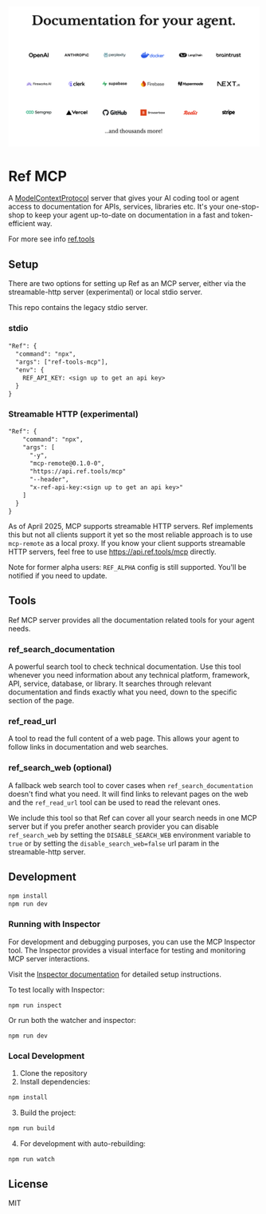 
[![Documentation for your agent](header.png)](https://ref.tools)

# Ref MCP

A [ModelContextProtocol](https://modelcontextprotocol.io) server that gives your AI coding tool or agent access to documentation for APIs, services, libraries etc. It's your one-stop-shop to keep your agent up-to-date on documentation in a fast and token-efficient way.

For more see info [ref.tools](https://ref.tools)

## Setup

There are two options for setting up Ref as an MCP server, either via the streamable-http server (experimental) or local stdio server. 

This repo contains the legacy stdio server. 

### stdio 

```
"Ref": {
  "command": "npx",
  "args": ["ref-tools-mcp"],
  "env": {
    REF_API_KEY: <sign up to get an api key>
  }
}
```

### Streamable HTTP (experimental)

```
"Ref": {
    "command": "npx",
    "args": [
      "-y",
      "mcp-remote@0.1.0-0",
      "https://api.ref.tools/mcp"
      "--header",
      "x-ref-api-key:<sign up to get an api key>"
    ]
  }
}
```

As of April 2025, MCP supports streamable HTTP servers. Ref implements this but not all clients support it yet so the most reliable approach is to use `mcp-remote` as a local proxy. If you know your client supports streamable HTTP servers, feel free to use https://api.ref.tools/mcp directly.

Note for former alpha users: `REF_ALPHA` config is still supported. You'll be notified if you need to update.

## Tools

Ref MCP server provides all the documentation related tools for your agent needs.

### ref_search_documentation

A powerful search tool to check technical documentation. Use this tool whenever you need information about any technical platform, framework, API, service, database, or library. It searches through relevant documentation and finds exactly what you need, down to the specific section of the page.

### ref_read_url

A tool to read the full content of a web page. This allows your agent to follow links in documentation and web searches.

### ref_search_web (optional)

A fallback web search tool to cover cases when `ref_search_documentation` doesn't find what you need. It will find links to relevant pages on the web and the `ref_read_url` tool can be used to read the relevant ones.

We include this tool so that Ref can cover all your search needs in one MCP server but if you prefer another search provider you can disable `ref_search_web` by setting the `DISABLE_SEARCH_WEB` environment variable to `true` or by setting the `disable_search_web=false` url param in the streamable-http server.

## Development

```
npm install
npm run dev
```

### Running with Inspector

For development and debugging purposes, you can use the MCP Inspector tool. The Inspector provides a visual interface for testing and monitoring MCP server interactions.

Visit the [Inspector documentation](https://modelcontextprotocol.io/docs/tools/inspector) for detailed setup instructions.

To test locally with Inspector:
```
npm run inspect
```

Or run both the watcher and inspector:
```
npm run dev
```

### Local Development

1. Clone the repository
2. Install dependencies:
```bash
npm install
```
3. Build the project:
```bash
npm run build
```
4. For development with auto-rebuilding:
```bash
npm run watch
```

## License

MIT